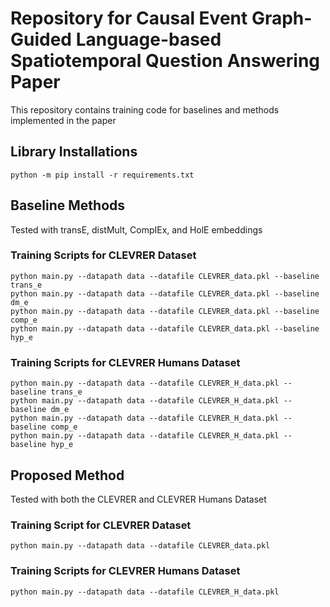 # Repository for Causal Event Graph-Guided Language-based Spatiotemporal Question Answering Paper

This repository contains training code for baselines and methods implemented in the paper

## Library Installations
```
python -m pip install -r requirements.txt
```
## Baseline Methods
Tested with transE, distMult, CompIEx, and HolE embeddings

### Training Scripts for CLEVRER Dataset
```
python main.py --datapath data --datafile CLEVRER_data.pkl --baseline trans_e
python main.py --datapath data --datafile CLEVRER_data.pkl --baseline dm_e
python main.py --datapath data --datafile CLEVRER_data.pkl --baseline comp_e
python main.py --datapath data --datafile CLEVRER_data.pkl --baseline hyp_e
```

### Training Scripts for CLEVRER Humans Dataset
```
python main.py --datapath data --datafile CLEVRER_H_data.pkl --baseline trans_e
python main.py --datapath data --datafile CLEVRER_H_data.pkl --baseline dm_e
python main.py --datapath data --datafile CLEVRER_H_data.pkl --baseline comp_e
python main.py --datapath data --datafile CLEVRER_H_data.pkl --baseline hyp_e
```
## Proposed Method
Tested with both the CLEVRER and CLEVRER Humans Dataset

### Training Script for CLEVRER Dataset
```
python main.py --datapath data --datafile CLEVRER_data.pkl
```

### Training Scripts for CLEVRER Humans Dataset
```
python main.py --datapath data --datafile CLEVRER_H_data.pkl
```
